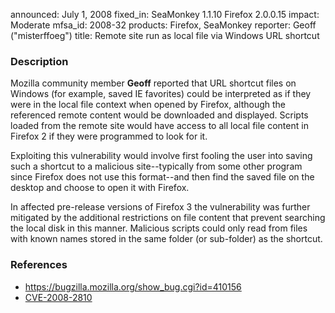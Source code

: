 announced: July 1, 2008
fixed_in: SeaMonkey 1.1.10
          Firefox 2.0.0.15
impact: Moderate
mfsa_id: 2008-32
products: Firefox, SeaMonkey
reporter: Geoff ("misterffoeg")
title: Remote site run as local file via Windows URL shortcut

<h3>Description</h3>

<p>Mozilla community member <strong>Geoff</strong> reported that URL shortcut
files on Windows (for example, saved IE favorites) could be interpreted as if
they were in the local file context when opened by Firefox, although the
referenced remote content would be downloaded and displayed. Scripts loaded
from the remote site would have access to all local file content in Firefox 2
if they were programmed to look for it.</p>

<p>Exploiting this vulnerability would involve first fooling the user into
saving such a shortcut to a malicious site--typically from some other program
since Firefox does not use this format--and then find the saved file on the
desktop and choose to open it with Firefox.</p>

<p>In affected pre-release versions of Firefox 3 the vulnerability was
further mitigated by the additional restrictions on file content that prevent
searching the local disk in this manner. Malicious scripts could only read
from files with known names stored in the same folder (or sub-folder) as
the shortcut.</p>

<h3>References</h3>

<ul>
  <li><a href="https://bugzilla.mozilla.org/show_bug.cgi?id=410156">https://bugzilla.mozilla.org/show_bug.cgi?id=410156</a></li>
  <li><a class="ex-ref" href="http://cve.mitre.org/cgi-bin/cvename.cgi?name=CVE-2008-2810">CVE-2008-2810</a></li>

</ul>




